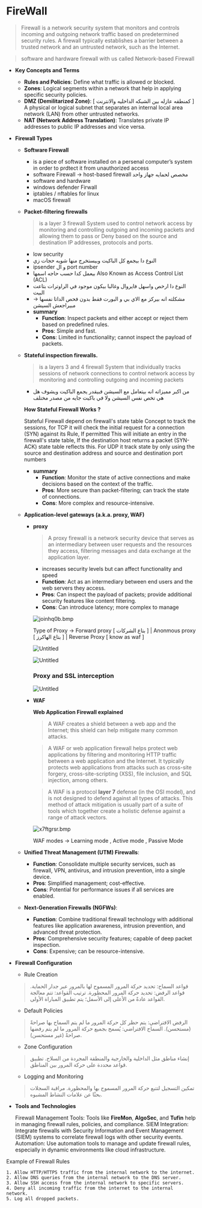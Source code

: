 # **FireWall**

> Firewall is a network security system that monitors and controls incoming and outgoing network traffic based on
predetermined security rules. A firewall typically establishes a barrier between a trusted network and an
untrusted network, such as the Internet.
> 

> software and hardware  firewall with us called Network-based Firewall
> 

- **Key Concepts and Terms**
    - **Rules and Policies**: Define what traffic is allowed or blocked.
    - **Zones**: Logical segments within a network that help in applying specific security policies.
    - **DMZ (Demilitarized Zone)**: [ كمنطقه عازله بين الشبكه الداخليه والانترنت ]  A physical or logical subnet that separates an internal local area network (LAN) from other untrusted networks.
    - **NAT (Network Address Translation)**: Translates private IP addresses to public IP addresses and vice versa.
- **Firewall Types**
    - **Software Firewall**
        - is a piece of software installed on a persenal computer’s system in order to prdtect it from unauthorized access
        - software Firewall → host-based firewall مخصص لحمايه جهاز واحد
        - software and hardware
        - windows defender Firwall
        - iptables / nftables for linux
        - macOS firewall
    - **Packet-filtering firewalls**
        
        > is a layer 3 firewall System used to control network access by monitoring
        and controlling outgoing and incoming packets and allowing them to pass or Deny based on the source and
        destination IP addresses, protocols and ports.
        > 
        - low security
        - النوع دا بيجمع كل الباكيت وبيستخرج منها شويه حجات زي
        - ipsender و ال port number
        - بيعمل كدا حسب حاجه اسمها Also Known as Access Control List (ACL)
        - النوع دا ارخص واسهل فايروال وغالبا بيكون موجود في الراوترات بتاعت البيت
        - مشكلته انه بيركز مع الاي بي و البورت فقط بدون فحص الداتا نفسها → مبيراجعش السيشن
        - **summary**
            - **Function**: Inspect packets and either accept or reject them based on predefined rules.
            - **Pros**: Simple and fast.
            - **Cons**: Limited in functionality; cannot inspect the payload of packets.
        
    - **Stateful inspection firewalls.**
        
        > is a layers 3 and 4 firewall System that individually tracks sessions of network connections to control network access
        by monitoring and controlling outgoing and incoming packets
        > 
        - من اكبر مميزاته انه بيتعامل مع السيشن فبيقدر يجمع الباكيت ويشوف هل هي تخص نفس السيشن ولا في باكيت جايه من مصدر مختلف
        
        **How Stateful Firewall Works ?**
        
        Stateful Firewall depend on firewall's state table Concept to track the sessions, for TCP it will check the initial request
        for a connection (SYN) against its Rule, If permitted This will initiate an entry in the firewall's state table, If the
        destination host returns a packet (SYN-ACK) state table reflects this. For UDP it track state by only using the source
        and destination address and source and destination port numbers
        
        - **summary**
            - **Function**: Monitor the state of active connections and make decisions based on the context of the traffic.
            - **Pros**: More secure than packet-filtering; can track the state of connections.
            - **Cons**: More complex and resource-intensive.
    - **Application-level gateways (a.k.a. proxy, WAF)**
        - **proxy**
            
            > A proxy firewall is a network security device that serves as an intermediary between user requests and the resources they access, filtering messages and data exchange at the application layer.
            > 
            - increases security levels but can affect functionality and speed
            - **Function**: Act as an intermediary between end users and the web servers they access.
            - **Pros**: Can inspect the payload of packets; provide additional security features like content filtering.
            - **Cons**: Can introduce latency; more complex to manage
            
            ![joinhq0b.bmp](Cyber%20Security%20369db91137f44179916e0f47855d6dd7/joinhq0b.bmp)
            
            Type of Proxy → Forward proxy [ بتاع الشركات ] | Anonmous proxy [ بتاع الهاكرز ] | Reverse Proxy [ know as waf ]
            
            ![Untitled](Cyber%20Security%20369db91137f44179916e0f47855d6dd7/Untitled%202.png)
            
            ![Untitled](Cyber%20Security%20369db91137f44179916e0f47855d6dd7/Untitled%203.png)
            
            ### Proxy and SSL interception
            
            ![Untitled](Cyber%20Security%20369db91137f44179916e0f47855d6dd7/Untitled%204.png)
            
        - **WAF**
            
            **Web Application Firewall explained**
            
            > A WAF creates a shield between a web app and the Internet; this shield can help mitigate many common attacks.
            > 
            
            > A WAF or web application firewall helps protect web applications by filtering and monitoring HTTP traffic between a web application and the Internet. It typically protects web applications from attacks such as cross-site forgery, cross-site-scripting (XSS), file inclusion, and SQL injection, among others.
            > 
            
            > A WAF is a protocol **layer 7** defense (in the OSI model), and is not designed to defend against all types of attacks. This method of attack mitigation is usually part of a suite of tools which together create a holistic defense against a range of attack vectors.
            > 
            
            ![x7ftgrsr.bmp](Cyber%20Security%20369db91137f44179916e0f47855d6dd7/x7ftgrsr.bmp)
            
            WAF modes → Learning mode , Active mode , Passive Mode 
            
    - **Unified Threat Management (UTM) Firewalls**:
        - **Function**: Consolidate multiple security services, such as firewall, VPN, antivirus, and intrusion prevention, into a single device.
        - **Pros**: Simplified management; cost-effective.
        - **Cons**: Potential for performance issues if all services are enabled.
    - **Next-Generation Firewalls (NGFWs)**:
        - **Function**: Combine traditional firewall technology with additional features like application awareness, intrusion prevention, and advanced threat protection.
        - **Pros**: Comprehensive security features; capable of deep packet inspection.
        - **Cons**: Expensive; can be resource-intensive.
    
- **Firewall Configuration**
    - Rule Creation
    
    > قواعد السماح: تحديد حركة المرور المسموح لها بالمرور عبر جدار الحماية.
    قواعد الرفض: تحديد حركة المرور المحظورة.
    ترتيب القواعد: تتم معالجة القواعد عادةً من الأعلى إلى الأسفل؛ يتم تطبيق المباراة الأولى.
    > 
    - Default Policies
    
    > الرفض الافتراضي: يتم حظر كل حركة المرور ما لم يتم السماح بها صراحةً (مستحسن).
    السماح الافتراضي: يُسمح بجميع حركة المرور ما لم يتم رفضها صراحةً (غير مستحسن).
    > 
    - Zone Configuration
    
    > إنشاء مناطق مثل الداخلية والخارجية والمنطقة المجردة من السلاح.
    تطبيق قواعد محددة على حركة المرور بين المناطق.
    > 
    - Logging and Monitoring
    
    > تمكين التسجيل لتتبع حركة المرور المسموح بها والمحظورة.
    مراقبة السجلات بحثًا عن علامات النشاط المشبوه.
    > 
- **Tools and Technologies**
    
    Firewall Management Tools: Tools like **FireMon**, **AlgoSec**, and **Tufin** help in managing firewall rules, policies, and compliance.
    SIEM Integration: Integrate firewalls with Security Information and Event Management (SIEM) systems to correlate firewall logs with other security events.
    Automation: Use automation tools to manage and update firewall rules, especially in dynamic environments like cloud infrastructure.
    

Example of Firewall Rules

```
1. Allow HTTP/HTTPS traffic from the internal network to the internet.
2. Allow DNS queries from the internal network to the DNS server.
3. Allow SSH access from the internal network to specific servers.
4. Deny all incoming traffic from the internet to the internal network.
5. Log all dropped packets.
```
